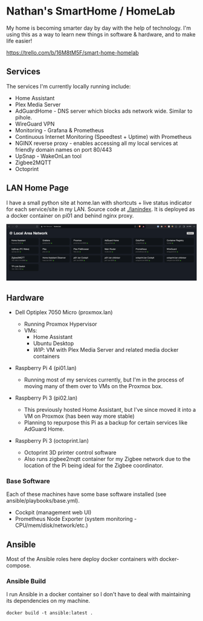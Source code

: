 # Nathan's SmartHome / HomeLab

My home is becoming smarter day by day with the help of technology. I'm using this as a way to learn new things in software & hardware, and to make life easier!

https://trello.com/b/16M8tM5F/smart-home-homelab

## Services

The services I'm currently locally running include:

- Home Assistant
- Plex Media Server
- AdGuardHome - DNS server which blocks ads network wide. Similar to pihole.
- WireGuard VPN
- Monitoring - Grafana & Prometheus
- Continuous Internet Monitoring (Speedtest + Uptime) with Prometheus
- NGINX reverse proxy - enables accessing all my local services at friendly domain names on port 80/443
- UpSnap - WakeOnLan tool
- Zigbee2MQTT
- Octoprint

## LAN Home Page

I have a small python site at home.lan with shortcuts + live status indicator for each service/site in my LAN. Source code at [./lanindex](./lanindex). It is deployed as a docker container on pi01 and behind nginx proxy.

<img width="1680" alt="Screenshot 2024-03-17 at 10 46 29 PM" src="./lanindex/docs/screenshot.png">


## Hardware


- Dell Optiplex 7050 Micro (proxmox.lan)
  - Running Proxmox Hypervisor
  - VMs:
    - Home Assistant
    - Ubuntu Desktop
    - _WIP_: VM with Plex Media Server and related media docker containers

- Raspberry Pi 4 (pi01.lan)
  - Running most of my services currently, but I'm in the process of moving many of them over to VMs on the Proxmox box.

- Raspberry Pi 3 (pi02.lan)
  - This previously hosted Home Assistant, but I've since moved it into a VM on Proxmox (has been way more stable)
  - Planning to repurpose this Pi as a backup for certain services like AdGuard Home.

- Raspberry Pi 3 (octoprint.lan)
  - Octoprint 3D printer control software
  - Also runs zigbee2mqtt container for my Zigbee network due to the location of the Pi being ideal for the Zigbee coordinator.

### Base Software
Each of these machines have some base software installed (see ansible/playbooks/base.yml).

* Cockpit (management web UI)
* Prometheus Node Exporter (system monitoring - CPU/mem/disk/network/etc.)

## Ansible

Most of the Ansible roles here deploy docker containers with docker-compose.

### Ansible Build
I run Ansible in a docker container so I don't have to deal with maintaining its dependencies on my machine.

`docker build -t ansible:latest .`
